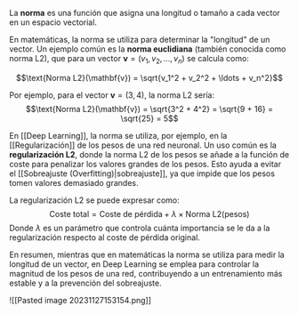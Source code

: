 La **norma** es una función que asigna una longitud o tamaño a cada vector en un espacio vectorial. 

En matemáticas, la norma se utiliza para determinar la "longitud" de un vector. Un ejemplo común es la **norma euclidiana** (también conocida como norma L2), que para un vector $\mathbf{v} = (v_1, v_2, ..., v_n)$ se calcula como:

$$\text{Norma L2}(\mathbf{v}) = \sqrt{v_1^2 + v_2^2 + \ldots + v_n^2}$$


Por ejemplo, para el vector $\mathbf{v} = (3, 4)$, la norma L2 sería:
$$\text{Norma L2}(\mathbf{v}) = \sqrt{3^2 + 4^2} = \sqrt{9 + 16} = \sqrt{25} = 5$$

En [[Deep Learning]], la norma se utiliza, por ejemplo, en la [[Regularización]] de los pesos de una red neuronal. Un uso común es la $\textbf{regularización L2}$, donde la norma L2 de los pesos se añade a la función de coste para penalizar los valores grandes de los pesos. Esto ayuda a evitar el [[Sobreajuste (Overfitting)|sobreajuste]], ya que impide que los pesos tomen valores demasiado grandes.

La regularización L2 se puede expresar como:
$$
\text{Coste total} = \text{Coste de pérdida} + \lambda \times \text{Norma L2}(\text{pesos})
$$
Donde $\lambda$ es un parámetro que controla cuánta importancia se le da a la regularización respecto al coste de pérdida original.

En resumen, mientras que en matemáticas la norma se utiliza para medir la longitud de un vector, en Deep Learning se emplea para controlar la magnitud de los pesos de una red, contribuyendo a un entrenamiento más estable y a la prevención del sobreajuste.


![[Pasted image 20231127153154.png]]